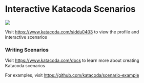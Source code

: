 # Interactive Katacoda Scenarios

[![](http://shields.katacoda.com/katacoda/siddu0403/count.svg)](https://www.katacoda.com/siddu0403 "Get your profile on Katacoda.com")

Visit https://www.katacoda.com/siddu0403 to view the profile and interactive scenarios

### Writing Scenarios
Visit https://www.katacoda.com/docs to learn more about creating Katacoda scenarios

For examples, visit https://github.com/katacoda/scenario-example
